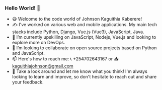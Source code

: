 ### Hello World! 👋

- :smiley: Welcome to the code world of Johnson Kaguithia Kaberere! 
- :writing_hand: I've worked on various web and mobile applications. My main tech stacks include Python, Django, Vue.js (Vue3), JavaScript, Java.
- 🌱 I’m currently upskilling on JavaScript, Nodejs, Vue.js and looking to explore more on DevOps.
- 👯 I’m looking to collaborate on open source projects based on Python and JavaScript.
- 📫 Here's how to reach me: :telephone_receiver: +254702643167 or :inbox_tray: kaguithiajohnson@gmail.com
- :eyes: Take a look around and let me know what you think! I'm always looking to learn and improve, so don't hesitate to reach out and share your feedback.
